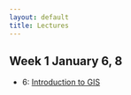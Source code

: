 ```yaml
---
layout: default
title: Lectures
---
```


## Week 1 January 6, 8

- 6: <a href="../slides/lecture_01.html">Introduction to GIS</a> 

